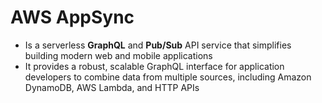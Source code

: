 # AWS AppSync

- Is a serverless **GraphQL** and **Pub/Sub** API service that simplifies building modern web and mobile applications
- It provides a robust, scalable GraphQL interface for application developers to combine data from multiple sources, including Amazon DynamoDB, AWS Lambda, and HTTP APIs
